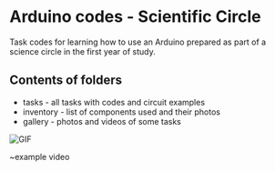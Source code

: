 # Arduino codes - Scientific Circle
Task codes for learning how to use an Arduino prepared as part of a science circle in the first year of study.
## Contents of folders
- tasks - all tasks with codes and circuit examples
- inventory - list of components used and their photos
- gallery - photos and videos of some tasks

![GIF](https://github.com/JackobPunch/Arduino/blob/main/gallery/x-andy-axisservo-gif.gif)

~example video
